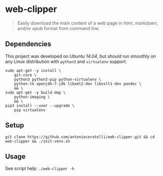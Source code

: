 # web-clipper

> Easily download the main content of a web page in *html*, 
> *markdown*, and/or *epub* format from command line.

## Dependencies

This project was developed on *Ubuntu 14.04*, but *should* run smoothly on any Linux distribution
with `python3` and `virtualenv` support.

```
sudo apt-get -y install \
    git-core \
    python3 python3-pip python-virtualenv \
    python-tk openjdk-7-jdk libxml2-dev libxslt1-dev pandoc \
    && \
sudo apt-get -y build-dep \
    python-imaging \
    && \
pip3 install --user --upgrade \
    pip virtualenv
```

## Setup

```
git clone https://github.com/antoniocoratelli/web-clipper.git && cd web-clipper && ./init-venv.sh
```

## Usage

See script help: `./web-clipper -h`
